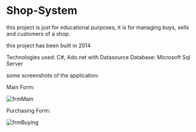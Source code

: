 # Shop-System
this project is just for educational purposes, it is for managing buys, sells and customers of a shop.

this project has been built in 2014

Technologies used: C#, Ado.net with Datasource
Database: Microsoft Sql Server

some screenshots of the application:

Main Form:

![frmMain](https://user-images.githubusercontent.com/32509267/127994542-5b5e119d-0b71-4261-b00f-adfdb2b090cf.jpg)


Purchasing Form:

![frmBuying](https://user-images.githubusercontent.com/32509267/127994746-fa7fc560-485f-49dc-92b5-66696602cd14.png)
